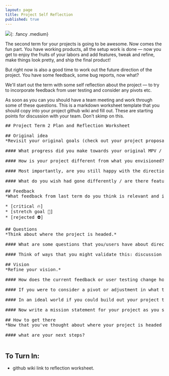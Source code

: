 ```yaml
---
layout: page
title: Project Self Reflection
published: true
---
```



![](https://media.giphy.com/media/DcEACcTTKsvUk/giphy.gif){: .fancy .medium}

The second term for your projects is going to be awesome. Now comes the fun part. You have working products, all the setup work is done — now you get to enjoy the fruits of your labors and add features, tweak and refine, make things look pretty, and ship the final product!

But right now is also a good time to work out the future direction of the project.  You have some feedback, some bug reports, now what?  

We'll start out the term with some self reflection about the project — to try to incorporate feedback from user testing and consider any pivots etc.

As soon as you can you should have a team meeting and work through some of these questions.  This is a markdown worksheet template that you should copy into your project github wiki and fill out.  These are starting points for discussion with your team. Don't skimp on this.

<pre class="wrap">
## Project Term 2 Plan and Reflection Worksheet

## Original idea
*Revisit your original goals (check out your project proposal).*

#### What progress did you make towards your original MPV / on your stretch goals?

#### How is your project different from what you envisioned?

#### Most importantly, are you still happy with the direction that your project is headed?

#### What do you wish had gone differently / are there features you wish you hadn't made or made differently?

## Feedback
*What feedback from last term do you think is relevant and interesting to incorporate. List your feedback and label them with how they stack up for your vision.*

* [critical 🔥]
* [stretch goal 🍦]
* [rejected ⛔]

## Questions
*Think about where the project is headed.*

#### What are some questions that you/users have about direction/features/functionality that could use validation?

#### Think of ways that you might validate this: discussion with your team, advice from me, polling the class, asking users, and/or collecting and analyzing usage data. Write down some ideas here.

## Vision
*Refine your vision.*

#### How does the current feedback or user testing change how you think about the direction of the project?

#### If you were to consider a pivot or adjustment in what the product is, what would it be?

#### In an ideal world if you could build out your project to be anything without any constraints of time or skill what would you want to do? Dream big — you can do more than you think. Try to push yourselves. You will be rewarded for trying something challenging.

#### Now write a mission statement for your project as you see it after all of this great brain activity. Just a few sentences suffices.

## How to get there
*Now that you've thought about where your project is headed and where you want it to go write down how might approach getting there.*

#### what are your next steps?

</pre>


## To Turn In:
* github wiki link to reflection worksheet.
